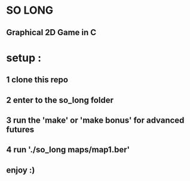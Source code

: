 # SO LONG 
## Graphical 2D Game in C
# setup :
## 1 clone this repo
## 2 enter to the so_long folder
## 3 run the 'make' or 'make bonus' for advanced futures
## 4 run './so_long maps/map1.ber'
## enjoy :)
